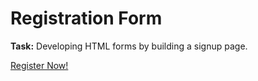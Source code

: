<h1>Registration Form</h1>
<p><strong>Task:</strong> Developing HTML forms by building a signup page.</p>


<a href="https://htmlpreview.github.io/?https://github.com/chezcye/free-code-camp/blob/3af400688e261bc922aaa6b9ec298f58a1142521/responsive-web-design/registration-forms/index.html" target="_blank">Register Now!</a>
